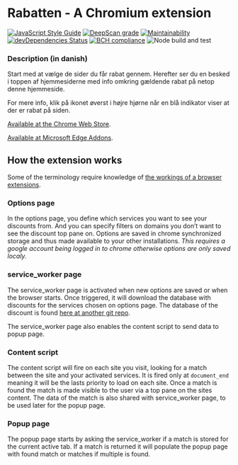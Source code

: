 # Rabatten - A Chromium extension

[![JavaScript Style Guide](https://img.shields.io/badge/code_style-standard-brightgreen.svg)](https://standardjs.com)
[![DeepScan grade](https://deepscan.io/api/teams/5999/projects/7865/branches/86176/badge/grade.svg)](https://deepscan.io/dashboard#view=project&tid=5999&pid=7865&bid=86176)
[![Maintainability](https://api.codeclimate.com/v1/badges/7f37cac1b78f385627d2/maintainability)](https://codeclimate.com/github/zinen/Rabatten/maintainability)
[![devDependencies Status](https://status.david-dm.org/gh/zinen/rabatten.svg?type=dev)](https://david-dm.org/zinen/rabatten?type=dev)
[![BCH compliance](https://bettercodehub.com/edge/badge/zinen/Rabatten?branch=master)](https://bettercodehub.com/results/zinen/Rabatten)
![Node build and test](https://github.com/zinen/Rabatten/workflows/Node%20build%20and%20test/badge.svg)

### Description (in danish)

Start med at vælge de sider du får rabat gennem. Herefter ser du en besked i toppen af hjemmesiderne med info omkring gældende rabat på netop denne hjemmeside.

For mere info, klik på ikonet øverst i højre hjørne når en blå indikator viser at der er rabat på siden.

[Available at the Chrome Web Store](https://chrome.google.com/webstore/detail/rabatten/ekaaoiehoehhfffifhgclflhjjkppdnc/).

[Available at Microsoft Edge Addons](https://microsoftedge.microsoft.com/addons/detail/lmllmkiljoibjomgpofgaaccfcllebgf/).

## How the extension works

Some of the terminology require knowledge of [the workings of a browser extensions](https://developer.chrome.com/extensions).

### Options page

In the options page, you define which services you want to see your discounts from. And you can specify filters on domains you don’t want to see the discount top pane on.
Options are saved in chrome synchronized storage and thus made available to your other installations. 
*This requires a google account being logged in to chrome otherwise options are only saved localy.*

### service_worker page

The service_worker page is activated when new options are saved or when the browser starts. Once triggered, it will download the database with discounts for the services chosen on options page. The database of the discount is found [here at another git repo](https://github.com/zinen/rabatten-scraper#readme).

The service_worker page also enables the content script to send data to popup page.

### Content script

The content script will fire on each site you visit, looking for a match between the site and your activated services. It is fired only at `document_end` meaning it will be the lasts priority to load on each site. Once a match is found the match is made visible to the user via a top pane on the sites content. The data of the match is also shared with service_worker page, to be used later for the popup page.

### Popup page

The popup page starts by asking the service_worker if a match is stored for the current active tab. If a match is returned it will populate the popup page with found match or matches if multiple is found.
